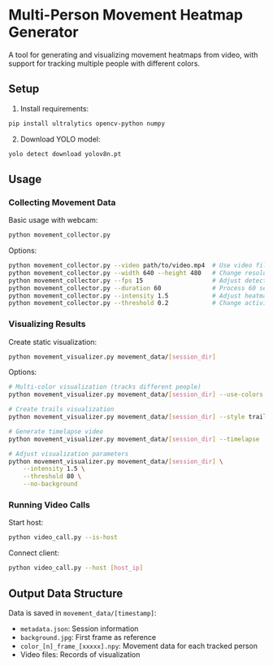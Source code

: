# Multi-Person Movement Heatmap Generator

A tool for generating and visualizing movement heatmaps from video, with support for tracking multiple people with different colors.

## Setup

1. Install requirements:
```bash
pip install ultralytics opencv-python numpy
```

2. Download YOLO model:
```bash
yolo detect download yolov8n.pt
```

## Usage

### Collecting Movement Data

Basic usage with webcam:
```bash
python movement_collector.py
```

Options:
```bash
python movement_collector.py --video path/to/video.mp4  # Use video file
python movement_collector.py --width 640 --height 480   # Change resolution
python movement_collector.py --fps 15                   # Adjust detection FPS
python movement_collector.py --duration 60              # Process 60 seconds
python movement_collector.py --intensity 1.5            # Adjust heatmap intensity
python movement_collector.py --threshold 0.2            # Change activity threshold
```

### Visualizing Results

Create static visualization:
```bash
python movement_visualizer.py movement_data/[session_dir]
```

Options:
```bash
# Multi-color visualization (tracks different people)
python movement_visualizer.py movement_data/[session_dir] --use-colors

# Create trails visualization
python movement_visualizer.py movement_data/[session_dir] --style trails

# Generate timelapse video
python movement_visualizer.py movement_data/[session_dir] --timelapse

# Adjust visualization parameters
python movement_visualizer.py movement_data/[session_dir] \
    --intensity 1.5 \
    --threshold 80 \
    --no-background
```

### Running Video Calls

Start host:
```bash
python video_call.py --is-host
```

Connect client:
```bash
python video_call.py --host [host_ip]
```

## Output Data Structure

Data is saved in `movement_data/[timestamp]`:
- `metadata.json`: Session information
- `background.jpg`: First frame as reference
- `color_[n]_frame_[xxxxx].npy`: Movement data for each tracked person
- Video files: Records of visualization